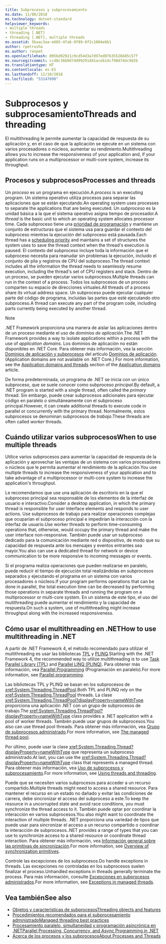 ```yaml
---
title: Subprocesos y subprocesamiento
ms.date: 11/08/2018
ms.technology: dotnet-standard
helpviewer_keywords:
- multiple threads
- threading [.NET]
- threading [.NET], multiple threads
ms.assetid: 5baac3aa-e603-4fa6-9f89-0f2c1084e6b1
author: rpetrusha
ms.author: ronpet
ms.openlocfilehash: 095bd92921c9cd54d3a7d97ed07b35526b85c57f
ms.sourcegitcommit: ccd8c36b0d74d99291d41aceb14cf98d74dc9d2b
ms.translationtype: HT
ms.contentlocale: es-ES
ms.lasthandoff: 12/10/2018
ms.locfileid: "53147690"
---
```

# <a name="threads-and-threading"></a><span data-ttu-id="ce583-102">Subprocesos y subprocesamiento</span><span class="sxs-lookup"><span data-stu-id="ce583-102">Threads and threading</span></span>

<span data-ttu-id="ce583-103">El multithreading le permite aumentar la capacidad de respuesta de su aplicación y, en el caso de que la aplicación se ejecute en un sistema con varios procesadores o núcleos, aumentar su rendimiento.</span><span class="sxs-lookup"><span data-stu-id="ce583-103">Multithreading allows you to increase the responsiveness of your application and, if your application runs on a multiprocessor or multi-core system, increase its throughput.</span></span>

## <a name="processes-and-threads"></a><span data-ttu-id="ce583-104">Procesos y subprocesos</span><span class="sxs-lookup"><span data-stu-id="ce583-104">Processes and threads</span></span>

<span data-ttu-id="ce583-105">Un *proceso* es un programa en ejecución.</span><span class="sxs-lookup"><span data-stu-id="ce583-105">A *process* is an executing program.</span></span> <span data-ttu-id="ce583-106">Un sistema operativo utiliza procesos para separar las aplicaciones que se están ejecutando.</span><span class="sxs-lookup"><span data-stu-id="ce583-106">An operating system uses processes to separate the applications that are being executed.</span></span> <span data-ttu-id="ce583-107">Un *subproceso* es la unidad básica a la que el sistema operativo asigna tiempo de procesador.</span><span class="sxs-lookup"><span data-stu-id="ce583-107">A *thread* is the basic unit to which an operating system allocates processor time.</span></span> <span data-ttu-id="ce583-108">Cada subproceso tiene una [prioridad de programación](scheduling-threads.md) y mantiene un conjunto de estructuras que el sistema usa para guardar el contexto del subproceso mientras la ejecución del subproceso está pausada.</span><span class="sxs-lookup"><span data-stu-id="ce583-108">Each thread has a [scheduling priority](scheduling-threads.md) and maintains a set of structures the system uses to save the thread context when the thread's execution is paused.</span></span> <span data-ttu-id="ce583-109">El contexto del subproceso incluye toda la información que el subproceso necesita para reanudar sin problemas la ejecución, incluido el conjunto de pila y registros de CPU del subproceso.</span><span class="sxs-lookup"><span data-stu-id="ce583-109">The thread context includes all the information the thread needs to seamlessly resume execution, including the thread's set of CPU registers and stack.</span></span> <span data-ttu-id="ce583-110">Dentro de un proceso, se pueden ejecutar varios subprocesos.</span><span class="sxs-lookup"><span data-stu-id="ce583-110">Multiple threads can run in the context of a process.</span></span> <span data-ttu-id="ce583-111">Todos los subprocesos de un proceso comparten su espacio de direcciones virtuales.</span><span class="sxs-lookup"><span data-stu-id="ce583-111">All threads of a process share its virtual address space.</span></span> <span data-ttu-id="ce583-112">Un subproceso puede ejecutar cualquier parte del código de programa, incluidas las partes que esté ejecutando otro subproceso.</span><span class="sxs-lookup"><span data-stu-id="ce583-112">A thread can execute any part of the program code, including parts currently being executed by another thread.</span></span>

> [!NOTE]
> <span data-ttu-id="ce583-113">.NET Framework proporciona una manera de aislar las aplicaciones dentro de un proceso mediante el uso de *dominios de aplicación*.</span><span class="sxs-lookup"><span data-stu-id="ce583-113">The .NET Framework provides a way to isolate applications within a process with the use of *application domains*.</span></span> <span data-ttu-id="ce583-114">Los dominios de aplicación no están disponibles en .NET Core. Para obtener más información, vea la sección [Dominios de aplicación y subprocesos](../../framework/app-domains/application-domains.md#application-domains-and-threads) del artículo [Dominios de aplicación](../../framework/app-domains/application-domains.md).</span><span class="sxs-lookup"><span data-stu-id="ce583-114">(Application domains are not available on .NET Core.) For more information, see the [Application domains and threads](../../framework/app-domains/application-domains.md#application-domains-and-threads) section of the [Application domains](../../framework/app-domains/application-domains.md) article.</span></span>

<span data-ttu-id="ce583-115">De forma predeterminada, un programa de .NET se inicia con un único subproceso, que se suele conocer como subproceso *principal*.</span><span class="sxs-lookup"><span data-stu-id="ce583-115">By default, a .NET program is started with a single thread, often called the *primary* thread.</span></span> <span data-ttu-id="ce583-116">Sin embargo, puede crear subprocesos adicionales para ejecutar código en paralelo o simultáneamente con el subproceso principal.</span><span class="sxs-lookup"><span data-stu-id="ce583-116">However, it can create additional threads to execute code in parallel or concurrently with the primary thread.</span></span> <span data-ttu-id="ce583-117">Normalmente, estos subprocesos se denominan subprocesos de *trabajo*.</span><span class="sxs-lookup"><span data-stu-id="ce583-117">These threads are often called *worker* threads.</span></span>

## <a name="when-to-use-multiple-threads"></a><span data-ttu-id="ce583-118">Cuándo utilizar varios subprocesos</span><span class="sxs-lookup"><span data-stu-id="ce583-118">When to use multiple threads</span></span>

<span data-ttu-id="ce583-119">Utilice varios subprocesos para aumentar la capacidad de respuesta de la aplicación y aprovechar las ventajas de un sistema con varios procesadores o núcleos que le permita aumentar el rendimiento de la aplicación.</span><span class="sxs-lookup"><span data-stu-id="ce583-119">You use multiple threads to increase the responsiveness of your application and to take advantage of a multiprocessor or multi-core system to increase the application's throughput.</span></span>

<span data-ttu-id="ce583-120">Le recomendamos que use una aplicación de escritorio en la que el subproceso principal sea responsable de los elementos de la interfaz de usuario e interactivo.</span><span class="sxs-lookup"><span data-stu-id="ce583-120">Consider a desktop application, in which the primary thread is responsible for user interface elements and responds to user actions.</span></span> <span data-ttu-id="ce583-121">Use subprocesos de trabajo para realizar operaciones complejas que ocuparían el subproceso principal e impedirían la interacción con la interfaz de usuario.</span><span class="sxs-lookup"><span data-stu-id="ce583-121">Use worker threads to perform time-consuming operations that, otherwise, would occupy the primary thread and make the user interface non-responsive.</span></span> <span data-ttu-id="ce583-122">También puede usar un subproceso dedicado para la comunicación mediante red o dispositivo, de modo que su capacidad de respuesta ante los mensajes y eventos entrantes sea mayor.</span><span class="sxs-lookup"><span data-stu-id="ce583-122">You also can use a dedicated thread for network or device communication to be more responsive to incoming messages or events.</span></span>

<span data-ttu-id="ce583-123">Si el programa realiza operaciones que pueden realizarse en paralelo, puede reducir el tiempo de ejecución total realizándolas en subprocesos separados y ejecutando el programa en un sistema con varios procesadores o núcleos.</span><span class="sxs-lookup"><span data-stu-id="ce583-123">If your program performs operations that can be done in parallel, the total execution time can be decreased by performing those operations in separate threads and running the program on a multiprocessor or multi-core system.</span></span> <span data-ttu-id="ce583-124">En un sistema de este tipo, el uso del mutithreading puede aumentar el rendimiento y la capacidad de respuesta.</span><span class="sxs-lookup"><span data-stu-id="ce583-124">On such a system, use of multithreading might increase throughput along with the increased responsiveness.</span></span>

## <a name="how-to-use-multithreading-in-net"></a><span data-ttu-id="ce583-125">Cómo usar el multithreading en .NET</span><span class="sxs-lookup"><span data-stu-id="ce583-125">How to use multithreading in .NET</span></span>

<span data-ttu-id="ce583-126">A partir de .NET Framework 4, el método recomendado para utilizar el multithreading es usar las bibliotecas [TPL](../parallel-programming/task-parallel-library-tpl.md) y [PLINQ](../parallel-programming/parallel-linq-plinq.md).</span><span class="sxs-lookup"><span data-stu-id="ce583-126">Starting with the .NET Framework 4, the recommended way to utilize multithreading is to use [Task Parallel Library (TPL)](../parallel-programming/task-parallel-library-tpl.md) and [Parallel LINQ (PLINQ)](../parallel-programming/parallel-linq-plinq.md).</span></span> <span data-ttu-id="ce583-127">Para obtener más información, vea [Parallel Programming](../parallel-programming/index.md) (Programación en paralelo).</span><span class="sxs-lookup"><span data-stu-id="ce583-127">For more information, see [Parallel programming](../parallel-programming/index.md).</span></span>

<span data-ttu-id="ce583-128">Las bibliotecas TPL y PLINQ se basan en los subprocesos de <xref:System.Threading.ThreadPool>.</span><span class="sxs-lookup"><span data-stu-id="ce583-128">Both TPL and PLINQ rely on the <xref:System.Threading.ThreadPool> threads.</span></span> <span data-ttu-id="ce583-129">La clase <xref:System.Threading.ThreadPool?displayProperty=nameWithType> proporciona una aplicación .NET con un grupo de subprocesos de trabajo.</span><span class="sxs-lookup"><span data-stu-id="ce583-129">The <xref:System.Threading.ThreadPool?displayProperty=nameWithType> class provides a .NET application with a pool of worker threads.</span></span> <span data-ttu-id="ce583-130">También puede usar grupos de subprocesos.</span><span class="sxs-lookup"><span data-stu-id="ce583-130">You also can use thread pool threads.</span></span> <span data-ttu-id="ce583-131">Para obtener más información, vea [Grupo de subprocesos administrado](the-managed-thread-pool.md).</span><span class="sxs-lookup"><span data-stu-id="ce583-131">For more information, see [The managed thread pool](the-managed-thread-pool.md).</span></span>

<span data-ttu-id="ce583-132">Por último, puede usar la clase <xref:System.Threading.Thread?displayProperty=nameWithType> que representa un subproceso administrado.</span><span class="sxs-lookup"><span data-stu-id="ce583-132">At last, you can use the <xref:System.Threading.Thread?displayProperty=nameWithType> class that represents a managed thread.</span></span> <span data-ttu-id="ce583-133">Para obtener más información, vea [Uso de subprocesos y subprocesamiento](using-threads-and-threading.md).</span><span class="sxs-lookup"><span data-stu-id="ce583-133">For more information, see [Using threads and threading](using-threads-and-threading.md).</span></span>

<span data-ttu-id="ce583-134">Puede que se necesiten varios subprocesos para acceder a un recurso compartido.</span><span class="sxs-lookup"><span data-stu-id="ce583-134">Multiple threads might need to access a shared resource.</span></span> <span data-ttu-id="ce583-135">Para mantener el recurso en un estado no dañado y evitar las condiciones de carrera, debe sincronizar el acceso del subproceso a este.</span><span class="sxs-lookup"><span data-stu-id="ce583-135">To keep the resource in a uncorrupted state and avoid race conditions, you must synchronize the thread access to it.</span></span> <span data-ttu-id="ce583-136">También puede optar por coordinar la interacción en varios subprocesos.</span><span class="sxs-lookup"><span data-stu-id="ce583-136">You also might want to coordinate the interaction of multiple threads.</span></span> <span data-ttu-id="ce583-137">.NET proporciona una variedad de tipos que puede usar para sincronizar el acceso a un recurso compartido o coordinar la interacción de subprocesos.</span><span class="sxs-lookup"><span data-stu-id="ce583-137">.NET provides a range of types that you can use to synchronize access to a shared resource or coordinate thread interaction.</span></span> <span data-ttu-id="ce583-138">Para obtener más información, vea [Información general sobre las primitivas de sincronización](overview-of-synchronization-primitives.md).</span><span class="sxs-lookup"><span data-stu-id="ce583-138">For more information, see [Overview of synchronization primitives](overview-of-synchronization-primitives.md).</span></span>

<span data-ttu-id="ce583-139">Controle las excepciones de los subprocesos.</span><span class="sxs-lookup"><span data-stu-id="ce583-139">Do handle exceptions in threads.</span></span> <span data-ttu-id="ce583-140">Las excepciones no controladas en los subprocesos suelen finalizar el proceso.</span><span class="sxs-lookup"><span data-stu-id="ce583-140">Unhandled exceptions in threads generally terminate the process.</span></span> <span data-ttu-id="ce583-141">Para más información, consulte [Excepciones en subprocesos administrados](exceptions-in-managed-threads.md).</span><span class="sxs-lookup"><span data-stu-id="ce583-141">For more information, see [Exceptions in managed threads](exceptions-in-managed-threads.md).</span></span>

## <a name="see-also"></a><span data-ttu-id="ce583-142">Vea también</span><span class="sxs-lookup"><span data-stu-id="ce583-142">See also</span></span>

- [<span data-ttu-id="ce583-143">Objetos y características de subprocesos</span><span class="sxs-lookup"><span data-stu-id="ce583-143">Threading objects and features</span></span>](threading-objects-and-features.md)
- [<span data-ttu-id="ce583-144">Procedimientos recomendados para el subprocesamiento administrado</span><span class="sxs-lookup"><span data-stu-id="ce583-144">Managed threading best practices</span></span>](managed-threading-best-practices.md)
- [<span data-ttu-id="ce583-145">Procesamiento paralelo, simultaneidad y programación asincrónica en .NET</span><span class="sxs-lookup"><span data-stu-id="ce583-145">Parallel Processing, Concurrency, and Async Programming in .NET</span></span>](../parallel-processing-and-concurrency.md)
- [<span data-ttu-id="ce583-146">Acerca de los procesos y los subprocesos</span><span class="sxs-lookup"><span data-stu-id="ce583-146">About Processes and Threads</span></span>](/windows/desktop/procthread/about-processes-and-threads)
